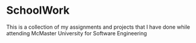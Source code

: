 # SchoolWork

This is a collection of my assignments and projects that I have done while attending McMaster University for Software Engineering
